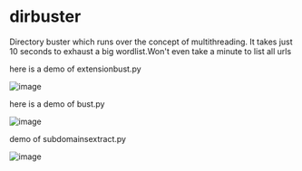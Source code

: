 # dirbuster
Directory buster which runs over the concept of multithreading. It takes just 10 seconds to exhaust a big wordlist.Won't even take a minute to list all urls

here is a demo of extensionbust.py 


![image](https://user-images.githubusercontent.com/110147408/184570241-6d3d0849-0f96-4e5f-bb36-0c2a5f12e7d2.png)

here is a demo of bust.py

![image](https://user-images.githubusercontent.com/110147408/184570505-9750c62e-26c5-48bd-be5c-a46d11b22820.png)


demo of subdomainsextract.py

![image](https://user-images.githubusercontent.com/110147408/184613152-0ccc3a33-0692-43b9-84dc-c2fb1aa543ca.png)
